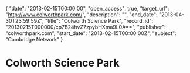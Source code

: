 {
  "date": "2013-02-15T00:00:00", 
  "open_access": true, 
  "target_url": "http://www.colworthpark.com/", 
  "description": "", 
  "end_date": "2013-04-30T23:59:59Z", 
  "title": "Colworth Science Park", 
  "record_id": "20130215T000000/cp7B24hvZ7zpybHXma9L0A==", 
  "publisher": "colworthpark.com", 
  "start_date": "2013-02-15T00:00:00Z", 
  "subject": "Cambridge Network"
}

# Colworth Science Park

